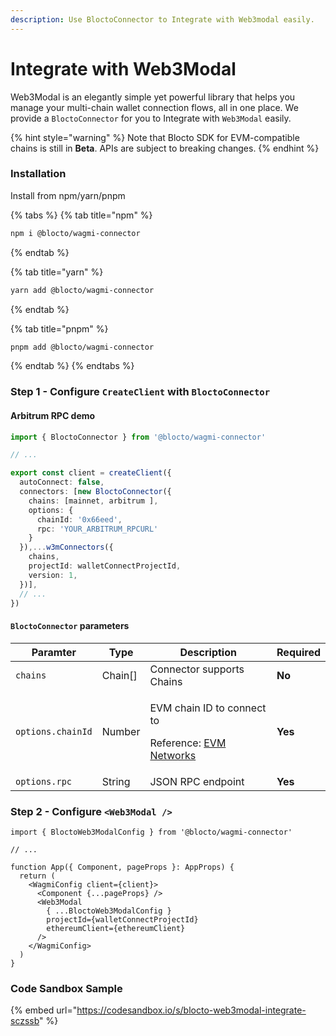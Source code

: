 ```yaml
---
description: Use BloctoConnector to Integrate with Web3modal easily.
---
```


# Integrate with Web3Modal

Web3Modal is an elegantly simple yet powerful library that helps you manage your multi-chain wallet connection flows, all in one place. We provide a `BloctoConnector` for you to Integrate with `Web3Modal` easily.

{% hint style="warning" %}
Note that Blocto SDK for EVM-compatible chains is still in **Beta**. APIs are subject to breaking changes.
{% endhint %}

### Installation

Install from npm/yarn/pnpm

{% tabs %}
{% tab title="npm" %}
```bash
npm i @blocto/wagmi-connector
```
{% endtab %}

{% tab title="yarn" %}
```bash
yarn add @blocto/wagmi-connector
```
{% endtab %}

{% tab title="pnpm" %}
```bash
pnpm add @blocto/wagmi-connector
```
{% endtab %}
{% endtabs %}

### Step 1 - Configure `CreateClient` with `BloctoConnector`

#### Arbitrum RPC demo

```typescript
import { BloctoConnector } from '@blocto/wagmi-connector'

// ...

export const client = createClient({
  autoConnect: false,
  connectors: [new BloctoConnector({
    chains: [mainnet, arbitrum ],
    options: {
      chainId: '0x66eed',
      rpc: 'YOUR_ARBITRUM_RPCURL'
    }
  }),...w3mConnectors({
    chains,
    projectId: walletConnectProjectId,
    version: 1,
  })],
  // ...
})
```

#### `BloctoConnector` parameters

| Paramter          | Type     | Description                                                                                            | Required |
| ----------------- | -------- | ------------------------------------------------------------------------------------------------------ | -------- |
| `chains`          | Chain\[] | Connector supports Chains                                                                              | **No**   |
| `options.chainId` | Number   | <p>EVM chain ID to connect to</p><p>Reference: <a href="https://chainid.network/">EVM Networks</a></p> | **Yes**  |
| `options.rpc`     | String   | JSON RPC endpoint                                                                                      | **Yes**  |

### Step 2 - Configure `<Web3Modal />`

```tsx
import { BloctoWeb3ModalConfig } from '@blocto/wagmi-connector'

// ...

function App({ Component, pageProps }: AppProps) {
  return (
    <WagmiConfig client={client}>
      <Component {...pageProps} />
      <Web3Modal
        { ...BloctoWeb3ModalConfig }
        projectId={walletConnectProjectId}
        ethereumClient={ethereumClient}
      />
    </WagmiConfig>
  )
}
```

### Code Sandbox Sample

{% embed url="https://codesandbox.io/s/blocto-web3modal-integrate-sczssb" %}
